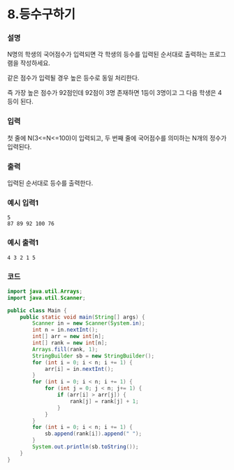 # 8.등수구하기

### 설명

N명의 학생의 국어점수가 입력되면 각 학생의 등수를 입력된 순서대로 출력하는 프로그램을 작성하세요.

같은 점수가 입력될 경우 높은 등수로 동일 처리한다.

즉 가장 높은 점수가 92점인데 92점이 3명 존재하면 1등이 3명이고 그 다음 학생은 4등이 된다.

### 입력

첫 줄에 N(3<=N<=100)이 입력되고, 두 번째 줄에 국어점수를 의미하는 N개의 정수가 입력된다.

### 출력

입력된 순서대로 등수를 출력한다.

### 예시 입력1
```
5
87 89 92 100 76
```

### 예시 출력1
```
4 3 2 1 5
```

### 코드
```java
import java.util.Arrays;
import java.util.Scanner;

public class Main {
    public static void main(String[] args) {
        Scanner in = new Scanner(System.in);
        int n = in.nextInt();
        int[] arr = new int[n];
        int[] rank = new int[n];
        Arrays.fill(rank, 1);
        StringBuilder sb = new StringBuilder();
        for (int i = 0; i < n; i += 1) {
            arr[i] = in.nextInt();
        }
        for (int i = 0; i < n; i += 1) {
            for (int j = 0; j < n; j+= 1) {
                if (arr[i] > arr[j]) {
                    rank[j] = rank[j] + 1;
                }
            }
        }
        for (int i = 0; i < n; i += 1) {
            sb.append(rank[i]).append(" ");
        }
        System.out.println(sb.toString());
    }
}
```

